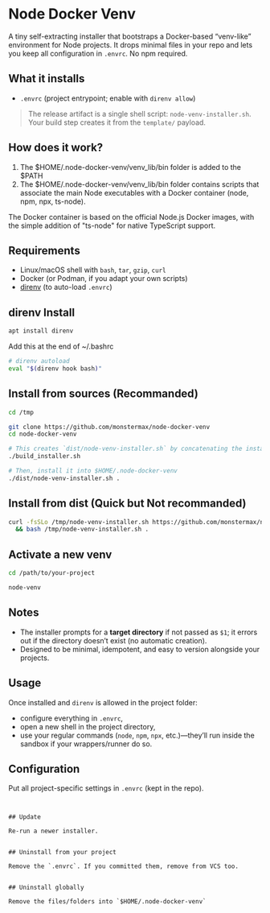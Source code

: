 
# Node Docker Venv

A tiny self-extracting installer that bootstraps a Docker-based “venv-like” environment for Node projects. It drops minimal files in your repo and lets you keep all configuration in `.envrc`. No npm required.

## What it installs

* `.envrc` (project entrypoint; enable with `direnv allow`)

> The release artifact is a single shell script: `node-venv-installer.sh`. Your build step creates it from the `template/` payload.&#x20;

## How does it work?
1. The $HOME/.node-docker-venv/venv_lib/bin folder is added to the $PATH
2. The $HOME/.node-docker-venv/venv_lib/bin folder contains scripts that associate the main Node executables with a Docker container (node, npm, npx, ts-node).

The Docker container is based on the official Node.js Docker images, with the simple addition of "ts-node" for native TypeScript support.

## Requirements

* Linux/macOS shell with `bash`, `tar`, `gzip`, `curl`
* Docker (or Podman, if you adapt your own scripts)
* [direnv](https://direnv.net) (to auto-load `.envrc`)



## direnv Install

```bash
apt install direnv
```

Add this at the end of ~/.bashrc
```bash
# direnv autoload
eval "$(direnv hook bash)"

```


## Install from sources (Recommanded)

```bash
cd /tmp

git clone https://github.com/monstermax/node-docker-venv
cd node-docker-venv

# This creates `dist/node-venv-installer.sh` by concatenating the installer stub with a tar.gz payload from the `template/` directory.
./build_installer.sh

# Then, install it into $HOME/.node-docker-venv
./dist/node-venv-installer.sh .
```



## Install from dist (Quick but Not recommanded)

```bash
curl -fsSLo /tmp/node-venv-installer.sh https://github.com/monstermax/node-docker-venv/raw/refs/heads/master/dist/node-venv-installer.sh \
  && bash /tmp/node-venv-installer.sh .
```


## Activate a new venv

```bash
cd /path/to/your-project

node-venv
```



## Notes

* The installer prompts for a **target directory** if not passed as `$1`; it errors out if the directory doesn’t exist (no automatic creation).
* Designed to be minimal, idempotent, and easy to version alongside your projects.


## Usage

Once installed and `direnv` is allowed in the project folder:

* configure everything in `.envrc`,
* open a new shell in the project directory,
* use your regular commands (`node`, `npm`, `npx`, etc.)—they’ll run inside the sandbox if your wrappers/runner do so.


## Configuration

Put all project-specific settings in `.envrc` (kept in the repo).

```


## Update

Re-run a newer installer.


## Uninstall from your project

Remove the `.envrc`. If you committed them, remove from VCS too.


## Uninstall globally

Remove the files/folders into `$HOME/.node-docker-venv`



